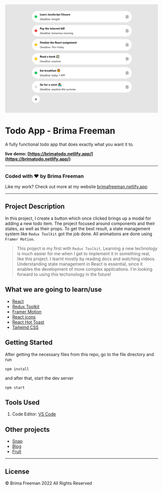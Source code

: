 ![React Todo App](./public/banner.PNG)

# Todo App - Brima Freeman

A fully functional todo app that does exactly what you want it to.

**live demo: [https://brimatodo.netlify.app/](https://brimatodo.netlify.app/)**

---

### Coded with ❤️ by Brima Freeman

Like my work? Check out more at my website [brimafreeman.netlify.app](https://brimafreeman.netlify.app/)

---

## Project Description

In this project, I create a button which once clicked brings up a modal for adding a new todo item. The project focused around components and their states, as well as their props. To get the best result, a state management system like `Redux Toolkit` got the job done. All animations are done using `Framer Motion`.

> This project is my first with `Redux Toolkit`. Learning a new technology is much easier for me when I get to implement it in something real, like this project. I learnt mostly by reading docs and watching videos. Understanding state management in React is essential, since it enables the development of more complex applications. I'm looking forward to using this techonology in the future!

## What we are going to learn/use

- [React](https://reactjs.org/)
- [Redux Toolkit](https://redux-toolkit.js.org/)
- [Framer Motion](https://framer.com/motion/)
- [React icons](https://react-icons.netlify.com/)
- [React Hot Toast](https://react-hot-toast.com/)
- [Tailwind CSS](https://tailwindcss.com/)


## Getting Started

After getting the necessary files from this repo, go to the file directory and run

```shell
npm install
```

and after that, start the dev server

```shell
npm start
```

## Tools Used

1. Code Editor: [VS Code](https://code.visualstudio.com/)

## Other projects

- [Snap](https://github.com/Graquick/Snap)
- [Blog](https://github.com/Graquick/Blog)
- [Fruit](https://github.com/Graquick/Fruit)

---

## License

&copy; Brima Freeman 2022 All Rights Reserved
